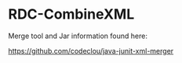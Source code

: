 # RDC-CombineXML

Merge tool and Jar information found here: 

https://github.com/codeclou/java-junit-xml-merger
